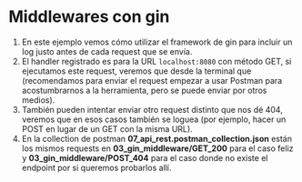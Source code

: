 # Middlewares con gin

1. En este ejemplo vemos cómo utilizar el framework de gin para incluir un log justo antes de cada request que se envía.  
2. El handler registrado es para la URL `localhost:8080` con método GET, si ejecutamos este request, veremos que desde la terminal que (recomendamos para enviar el request empezar a usar Postman para acostumbrarnos a la herramienta, pero se puede enviar por otros medios).  
3. También pueden intentar enviar otro request distinto que nos dé 404, veremos que en esos casos también se loguea (por ejemplo, hacer un POST en lugar de un GET con la misma URL).  
4. En la collection de postman **07_api_rest.postman_collection.json** están los mismos requests en **03_gin_middleware/GET_200** para el caso feliz y **03_gin_middleware/POST_404** para el caso donde no existe el endpoint por si queremos probarlos allí.  
